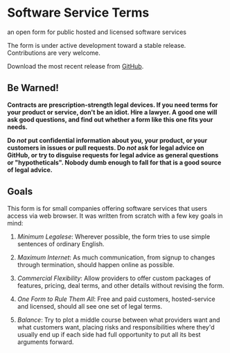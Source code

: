 # Software Service Terms

an open form for public hosted and licensed software services

The form is under active development toward a stable release.  Contributions are very welcome.

Download the most recent release from [GitHub](https://github.com/kemitchell/software-service-terms/releases).

## Be Warned!

**Contracts are prescription-strength legal devices.  If you need terms for your product or service, don't be an idiot.  Hire a lawyer.  A good one will ask good questions, and find out whether a form like this one fits your needs.**

**Do _not_ put confidential information about you, your product, or your customers in issues or pull requests.  Do _not_ ask for legal advice on GitHub, or try to disguise requests for legal advice as general questions or "hypotheticals".  Nobody dumb enough to fall for that is a good source of legal advice.**

## Goals

This form is for small companies offering software services that users access via web browser.  It was written from scratch with a few key goals in mind:

1.  _Minimum Legalese_:  Wherever possible, the form tries to use simple sentences of ordinary English.

2.  _Maximum Internet_:  As much communication, from signup to changes through termination, should happen online as possible.

3.  _Commercial Flexibility_:  Allow providers to offer custom packages of features, pricing, deal terms, and other details without revising the form.

4.  _One Form to Rule Them All_:  Free and paid customers, hosted-service and licensed, should all see one set of legal terms.

5.  _Balance_:  Try to plot a middle course between what providers want and what customers want, placing risks and responsibilities where they'd usually end up if each side had full opportunity to put all its best arguments forward.
